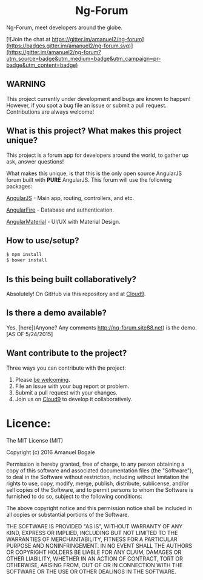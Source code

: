 
<h1 align="center"> Ng-Forum</h1>

Ng-Forum, meet developers around the globe.

 [![Join the chat at https://gitter.im/amanuel2/ng-forum](https://badges.gitter.im/amanuel2/ng-forum.svg)](https://gitter.im/amanuel2/ng-forum?utm_source=badge&utm_medium=badge&utm_campaign=pr-badge&utm_content=badge)


## WARNING
This project currently under development and bugs are known to happen! However, if you spot a bug file an issue or submit a pull request. Contributions are always welcome!

## What is this project? What makes this project unique?
This project is a forum app for developers around the world, to gather up ask, answer questions!

What makes this unique, is that this is the only open source AngularJS forum built with **PURE** AngularJS. This forum will use the following packages:

[AngularJS](http://angularjs.org/) - Main app, routing, controllers, and etc.

[AngularFire](https://www.firebase.com/docs/web/libraries/angular/) - Database and authentication.

[AngularMaterial](https://material.angularjs.org/latest/) - UI/UX with Material Design. 

## How to use/setup?

```bash
$ npm install
$ bower install
```

## Is this being built collaboratively?

Absolutely! On GitHub via this repository and at [Cloud9](https://ide.c9.io/amanuel2/fourm2).

## Is there a demo available?

Yes, [here](Anyone? Any comments http://ng-forum.site88.net) is the demo.[AS OF 5/24/2015]

## Want contribute to the project?

Three ways you can contribute with the project:

1. Please [be welcoming](http://contributor-covenant.org/).
2. File an issue with your bug report or problem.
3. Submit a pull request with your changes.
4. Join us on [Cloud9](https://ide.c9.io/amanuel2/fourm2) to develop it collaboratively.

# Licence:

The MIT License (MIT)

Copyright (c) 2016 Amanuel Bogale

Permission is hereby granted, free of charge, to any person obtaining a copy of this software and associated documentation files (the "Software"), to deal in the Software without restriction, including without limitation the rights to use, copy, modify, merge, publish, distribute, sublicense, and/or sell copies of the Software, and to permit persons to whom the Software is furnished to do so, subject to the following conditions:

The above copyright notice and this permission notice shall be included in all copies or substantial portions of the Software.

THE SOFTWARE IS PROVIDED "AS IS", WITHOUT WARRANTY OF ANY KIND, EXPRESS OR IMPLIED, INCLUDING BUT NOT LIMITED TO THE WARRANTIES OF MERCHANTABILITY, FITNESS FOR A PARTICULAR PURPOSE AND NONINFRINGEMENT. IN NO EVENT SHALL THE AUTHORS OR COPYRIGHT HOLDERS BE LIABLE FOR ANY CLAIM, DAMAGES OR OTHER LIABILITY, WHETHER IN AN ACTION OF CONTRACT, TORT OR OTHERWISE, ARISING FROM, OUT OF OR IN CONNECTION WITH THE SOFTWARE OR THE USE OR OTHER DEALINGS IN THE SOFTWARE.

